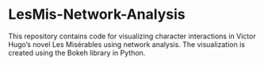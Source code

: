 # LesMis-Network-Analysis
This repository contains code for visualizing character interactions in Victor Hugo’s novel Les Misérables using network analysis. The visualization is created using the Bokeh library in Python.
